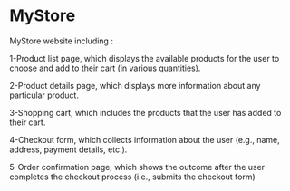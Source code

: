 # MyStore

MyStore website including : 

1-Product list page, which displays the available products for the user to choose and add to their cart (in various quantities).

2-Product details page, which displays more information about any particular product. 

3-Shopping cart, which includes the products that the user has added to their cart. 

4-Checkout form, which collects information about the user (e.g., name, address, payment details, etc.). 

5-Order confirmation page, which shows the outcome after the user completes the checkout process (i.e., submits the checkout form)

